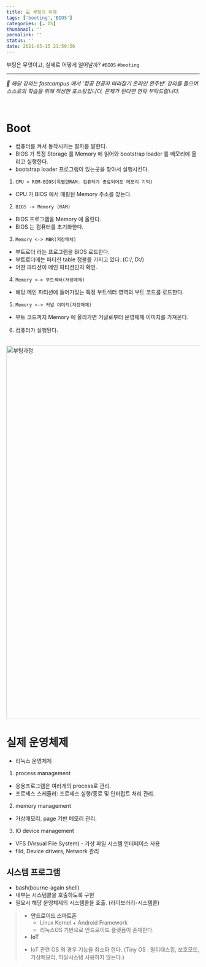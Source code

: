```yaml
---
title: 💻 부팅의 이해
tags: ['booting','BIOS']
categories: [☁️ OS]
thumbnail: ''
permalink: ''
status: ''
date: 2021-05-15 21:59:56
---
```


부팅은 무엇이고, 실제로 어떻게 일어날까?
`#BIOS` `#booting`
<!-- excerpt -->
<!-- toc -->

---

*💬 해당 강의는 fastcampus 에서 '컴공 전공자 따라잡기 온라인 완주반' 강의를 들으며 스스로의 학습을 위해 작성한 포스팅입니다. 문제가 된다면 연락 부탁드립니다.*

<br>

# Boot
- 컴퓨터를 켜서 동작시키는 절차를 말한다.
- BIOS 가 특정 Storage 를 Memory 에 읽어와 bootstrap loader 를 메모리에 올리고 실행한다.
- bootstrap loader 프로그램이 있는곳을 찾아서 실행시킨다.

1. `CPU > ROM-BIOS(특별한RAM: 컴퓨터가 종료되어도 메모리 기억)`
 - CPU 가 BIOS 에서 매핑된 Memory 주소를 찾는다.
2. `BIOS -> Memory (RAM)`
 - BIOS 프로그램을 Memory 에 올린다.
 - BIOS 는 컴퓨터를 초기화한다.
3. `Memory <-> MBR(저장매체)`
 - 부트로더 라는 프로그램을 BIOS 로드한다.
  - 부트로더에는 파티션 table 정볼를 가지고 있다. (C:/, D:/)
   - 어떤 파티션이 메인 파티션인지 확인.
4. `Memory <-> 부트섹터(저장매체)`
 - 해당 메인 파티션에 들어가있는 특정 부트섹터 영역의 부트 코드를 로드한다.
5. `Memory <-> 커널 이미지(저장매체)`
 - 부트 코드까지 Memory 에 올라가면 커널로부터 운영체제 이미지를 가져온다.
6. 컴퓨터가 실행된다. 


<br>

<img width="972" alt="부팅과정" src="https://user-images.githubusercontent.com/28856435/118362451-85ef3600-b5ca-11eb-9f56-c2f281b47f1e.PNG">

# 실제 운영체제
- 리눅스 운영체제
 1. process management
   - 응용프로그램은 여러개의 process로 관리.
   - 프로세스 스케줄러: 프로세스 실행/종료 및 인터럽트 처리 관리.
 2. memory management
   - 가상메모리. page 기반 메모리 관리.
 3. IO device management
   - VFS (Virsual File System)
    - 가상 파일 시스템 인터페이스 사용
   - fild, Device drivers, Network 관리

## 시스템 프로그램
   - bash(bourne-again shell)
   - 내부는 시스템콜을 호출하도록 구현
   - 필요시 해당 운영체제의 시스템콜을 호출. (라이브러리-시스템콜)

>* __안드로이드 스마트폰__
>   - Linux Kernel + Android Framework
>   - 리눅스OS 기반으로 안드로이드 플랫폼이 존재한다. 
>* __IoT__
>  - IoT 관련 OS 의 경우 기능을 최소화 한다. (Tiny OS : 멀티태스킹, 보호모드, 가상메모리, 파일시스템 사용하지 않는다.)